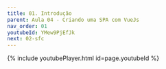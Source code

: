```yaml
---
title: 01. Introdução
parent: Aula 04 - Criando uma SPA com VueJs
nav_order: 01
youtubeId: YMew9PjEfJk
next: 02-sfc
---
```


{% include youtubePlayer.html id=page.youtubeId %}
